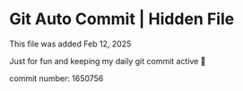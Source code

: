 # Git Auto Commit | Hidden File

This file was added Feb 12, 2025

Just for fun and keeping my daily git commit active 🤪

commit number: 1650756
